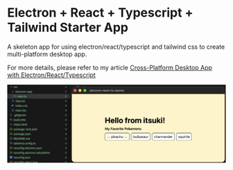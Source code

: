 # Electron + React + Typescript + Tailwind Starter App

A skeleton app for using electron/react/typescript and tailwind css to create multi-platform desktop app.

For more details, please refer to my article [Cross-Platform Desktop App with Electron/React/Typescript]()

![](./demo.png)